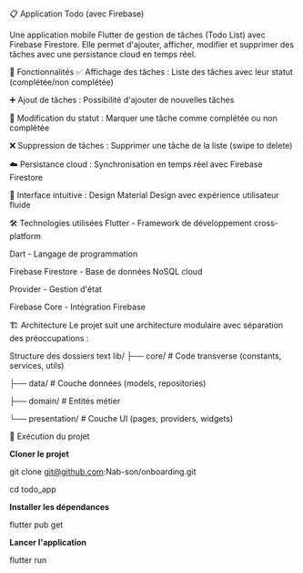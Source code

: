 📋 Application Todo (avec Firebase)

Une application mobile Flutter de gestion de tâches (Todo List) avec Firebase Firestore. Elle permet d'ajouter, afficher, modifier et supprimer des tâches avec une persistance cloud en temps réel.

🚀 Fonctionnalités
✅ Affichage des tâches : Liste des tâches avec leur statut (complétée/non complétée)

➕ Ajout de tâches : Possibilité d'ajouter de nouvelles tâches

🔄 Modification du statut : Marquer une tâche comme complétée ou non complétée

❌ Suppression de tâches : Supprimer une tâche de la liste (swipe to delete)

☁️ Persistance cloud : Synchronisation en temps réel avec Firebase Firestore

📱 Interface intuitive : Design Material Design avec expérience utilisateur fluide

🛠️ Technologies utilisées
Flutter - Framework de développement cross-platform

Dart - Langage de programmation

Firebase Firestore - Base de données NoSQL cloud

Provider - Gestion d'état

Firebase Core - Intégration Firebase

🏗️ Architecture
Le projet suit une architecture modulaire avec séparation des préoccupations :

Structure des dossiers
text
lib/
├── core/           # Code transverse (constants, services, utils)

├── data/           # Couche données (models, repositories)

├── domain/         # Entités métier

└── presentation/   # Couche UI (pages, providers, widgets)

🚀 Exécution du projet

**Cloner le projet**

git clone git@github.com:Nab-son/onboarding.git

cd todo_app

**Installer les dépendances**

flutter pub get

**Lancer l'application**

flutter run
